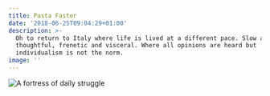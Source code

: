 ```yaml
---
title: Pasta Faster
date: '2018-06-25T09:04:29+01:00'
description: >-
  Oh to return to Italy where life is lived at a different pace. Slow and
  thoughtful, frenetic and visceral. Where all opinions are heard but
  individualism is not the norm.
image: ''
---
```



![A fortress of daily struggle](/img/italianvillage.jpg)
